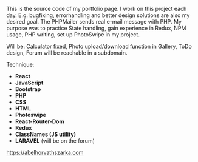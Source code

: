 This is the source code of my portfolio page. I work on this project each day. E.g. bugfixing, errorhandling and better design solutions are also my desired goal. 
The PHPMailer sends real e-mail message with PHP. My purpose was to practice State handling, gain experience in Redux, NPM usage, PHP writing, set up PhotoSwipe in my project.

Will be: Calculator fixed, Photo upload/download function in Gallery, ToDo design, Forum will be reachable in a subdomain.

Technique:
  - **React**
  - **JavaScript**
  - **Bootstrap**
  - **PHP**
  - **CSS**
  - **HTML**
  - **Photoswipe**
  - **React-Router-Dom**
  - **Redux**
  - **ClassNames (JS utility)**
  - **LARAVEL** (will be on the forum)

https://abelhorvathszarka.com
